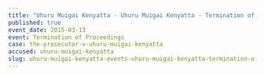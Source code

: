 ```yaml
---
title: "Uhuru Muigai Kenyatta - Uhuru Muigai Kenyatta - Termination of Proceedings"
published: true
event_date: 2015-03-13
event: Termination of Proceedings
case: the-prosecutor-v-uhuru-muigai-kenyatta
accused: uhuru-muigai-kenyatta
slug: uhuru-muigai-kenyatta-events-uhuru-muigai-kenyatta-termination-of proceedings
---
```

